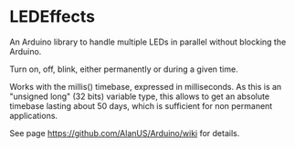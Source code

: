 LEDEffects
==========

An Arduino library to handle multiple LEDs in parallel without blocking the Arduino.

Turn on, off, blink, either permanently or during a given time.

Works with the millis() timebase, expressed in milliseconds.
As this is an "unsigned long" (32 bits) variable type, this allows to get an absolute timebase lasting about 50 days, which is sufficient for non permanent applications.

See page https://github.com/AlanUS/Arduino/wiki for details.
